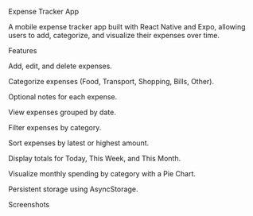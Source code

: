 Expense Tracker App

A mobile expense tracker app built with React Native and Expo, allowing users to add, categorize, and visualize their expenses over time.

Features

Add, edit, and delete expenses.

Categorize expenses (Food, Transport, Shopping, Bills, Other).

Optional notes for each expense.

View expenses grouped by date.

Filter expenses by category.

Sort expenses by latest or highest amount.

Display totals for Today, This Week, and This Month.

Visualize monthly spending by category with a Pie Chart.

Persistent storage using AsyncStorage.

Screenshots
